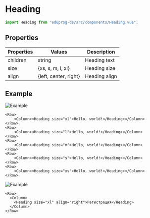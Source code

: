 # Heading

```js
import Heading from "eduprog-ds/src/components/Heading.vue";
```

## Properties

| Properties | Values                | Description   |
| ---------- | --------------------- | ------------- |
| children   | string                | Heading text  |
| size       | {xs, s, m, l, xl}     | Heading size  |
| align      | {left, center, right} | Heading align |

## Example

![Example](https://i.imgur.com/UlUY6pU.png)

```vue
<Row>
    <Column><Heading size="xl">Hello, world!</Heading></Column>
</Row>
<Row>
    <Column><Heading size="l">Hello, world!</Heading></Column>
</Row>
<Row>
    <Column><Heading size="m">Hello, world!</Heading></Column>
</Row>
<Row>
    <Column><Heading size="s">Hello, world!</Heading></Column>
</Row>
<Row>
    <Column><Heading size="xs">Hello, world!</Heading></Column>
</Row>
```

![Example](https://i.imgur.com/OHKo97M.png)

```vue
<Row>
  <Column>
    <Heading size="xl" align="right">Регистрация</Heading>
  </Column>
</Row>
```
